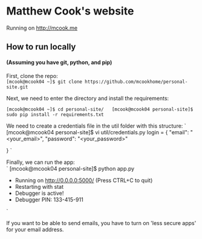 # Matthew Cook's website

Running on http://mcook.me

## How to run locally
#### (Assuming you have git, python, and pip)

First, clone the repo:  
`
[mcook@mcook04 ~]$ git clone https://github.com/mcookhome/personal-site.git
`  
  
Next, we need to enter the directory and install the requirements:

`
[mcook@mcook04 ~]$ cd personal-site/  
[mcook@mcook04 personal-site]$ sudo pip install -r requirements.txt  
`  

We need to create a credentials file in the util folder with this structure:
`
[mcook@mcook04 personal-site]$ vi util/credentials.py
login = {
    "email": "<your_email>",
    "password": "<your_password>"

}
`  

Finally, we can run the app:  
`
[mcook@mcook04 personal-site]$ python app.py
 * Running on http://0.0.0.0:5000/ (Press CTRL+C to quit)
 * Restarting with stat
 * Debugger is active!
 * Debugger PIN: 133-415-911

`
  
If you want to be able to send emails, you have to turn on 'less secure apps' for your email address.
